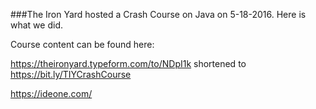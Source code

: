 ###The Iron Yard hosted a Crash Course on Java on 5-18-2016. Here is what we did.

Course content can be found here:

https://theironyard.typeform.com/to/NDpI1k shortened to https://bit.ly/TIYCrashCourse

https://ideone.com/
